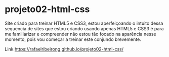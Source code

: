 # projeto02-html-css
 
Site criado para treinar HTML5 e CSS3, estou aperfeiçoando o intuito dessa sequencia de sites que estou criando usando apenas HTML5 e CSS3 é
para me familiarizar e compreender não estou tão focado na aparência nesse momento, pois vou começar a treinar este conjundo brevemente.

Link
https://rafaelribeirong.github.io/projeto02-html-css/

